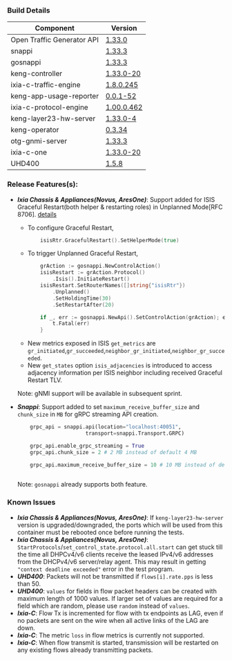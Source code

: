 ### Build Details

| Component                     | Version       |
|-------------------------------|---------------|
| Open Traffic Generator API    | [1.33.0](https://redocly.github.io/redoc/?url=https://raw.githubusercontent.com/open-traffic-generator/models/v1.33.0/artifacts/openapi.yaml)         |
| snappi                        | [1.33.3](https://pypi.org/project/snappi/1.33.3)        |
| gosnappi                      | [1.33.3](https://pkg.go.dev/github.com/open-traffic-generator/snappi/gosnappi@v1.33.3)        |
| keng-controller               | [1.33.0-20](https://github.com/orgs/open-traffic-generator/packages/container/package/keng-controller)    |
| ixia-c-traffic-engine         | [1.8.0.245](https://github.com/orgs/open-traffic-generator/packages/container/package/ixia-c-traffic-engine)       |
| keng-app-usage-reporter       | [0.0.1-52](https://github.com/orgs/open-traffic-generator/packages/container/package/keng-app-usage-reporter)      |
| ixia-c-protocol-engine        | [1.00.0.462](https://github.com/orgs/open-traffic-generator/packages/container/package/ixia-c-protocol-engine)    | 
| keng-layer23-hw-server        | [1.33.0-4](https://github.com/orgs/open-traffic-generator/packages/container/package/keng-layer23-hw-server)    |
| keng-operator                 | [0.3.34](https://github.com/orgs/open-traffic-generator/packages/container/package/keng-operator)        | 
| otg-gnmi-server               | [1.33.3](https://github.com/orgs/open-traffic-generator/packages/container/package/otg-gnmi-server)         |
| ixia-c-one                    | [1.33.0-20](https://github.com/orgs/open-traffic-generator/packages/container/package/ixia-c-one/)         |
| UHD400                        | [1.5.8](https://downloads.ixiacom.com/support/downloads_and_updates/public/UHD400/1.5/1.5.8/artifacts.tar)         |


### Release Features(s):
* <b><i>Ixia Chassis & Appliances(Novus, AresOne)</i></b>: Support added for ISIS Graceful Restart(both helper & restarting roles) in Unplanned Mode[RFC 8706]. [details](https://github.com/open-traffic-generator/models/pull/423)
    - To configure Graceful Restart,
        ```go
            isisRtr.GracefulRestart().SetHelperMode(true)
        ```
    - To trigger Unplanned Graceful Restart,
        ```go
            grAction := gosnappi.NewControlAction()
            isisRestart := grAction.Protocol()
                .Isis().InitiateRestart()
            isisRestart.SetRouterNames([]string{"isisRtr"})
                .Unplanned()
                .SetHoldingTime(30)
                .SetRestartAfter(20)

            if _, err := gosnappi.NewApi().SetControlAction(grAction); err != nil {
                t.Fatal(err)
            }
        ```
    - New metrics exposed in ISIS `get_metrics` are `gr_initiated`,`gr_succeeded`,`neighbor_gr_initiated`,`neighbor_gr_succeeded`.
    - New `get_states` option `isis_adjacencies` is introduced to access adjacency information per ISIS neighbor including received Graceful Restart TLV.

    Note: gNMI support will be available in subsequent sprint.

* <b><i>Snappi</i></b>: Support added to set `maximum_receive_buffer_size`  and `chunk_size` in `MB` for gRPC streaming API creation.
    ```py
        grpc_api = snappi.api(location="localhost:40051",
                          transport=snappi.Transport.GRPC)

        grpc_api.enable_grpc_streaming = True
        grpc_api.chunk_size = 2 # 2 MB instead of default 4 MB

        grpc_api.maximum_receive_buffer_size = 10 # 10 MB instead of default 4 MB
        
    ```
    Note: `gosnappi` already supports both feature.


### Known Issues
* <b><i>Ixia Chassis & Appliances(Novus, AresOne)</i></b>: If `keng-layer23-hw-server` version is upgraded/downgraded, the ports which will be used from this container must be rebooted once before running the tests.
* <b><i>Ixia Chassis & Appliances(Novus, AresOne)</i></b>: `StartProtocols`/`set_control_state.protocol.all.start` can get stuck till the time all DHPCv4/v6 clients receive the leased IPv4/v6 addresses from the DHCPv4/v6 server/relay agent. This may result in getting `"context deadline exceeded"` error in the test program.
* <b><i>UHD400</i></b>: Packets will not be transmitted if `flows[i].rate.pps` is less than 50.
* <b><i>UHD400</i></b>: `values` for fields in flow packet headers can be created with maximum length of 1000 values. If larger set of values are required for a field which are random, please use `random` instead of `values`.
* <b><i>Ixia-C</i></b>: Flow Tx is incremented for flow with tx endpoints as LAG, even if no packets are sent on the wire when all active links of the LAG are down.
* <b><i>Ixia-C</i></b>: The metric `loss` in flow metrics is currently not supported.
* <b><i>Ixia-C</i></b>: When flow transmit is started, transmission will be restarted on any existing flows already transmitting packets. 